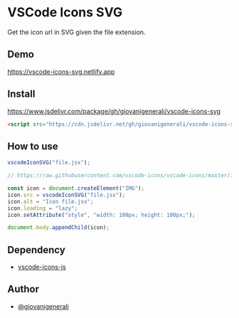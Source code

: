 # VSCode Icons SVG

Get the icon url in SVG given the file extension.

## Demo

https://vscode-icons-svg.netlify.app

## Install

https://www.jsdelivr.com/package/gh/giovanigenerali/vscode-icons-svg

```html
<script src="https://cdn.jsdelivr.net/gh/giovanigenerali/vscode-icons-svg@1/dist/vscode-icons-svg.min.js"></script>
```

## How to use

```js
vscodeIconSVG("file.jsx");

// https://raw.githubusercontent.com/vscode-icons/vscode-icons/master/icons/file_type_reactjs.svg
```

```js
const icon = document.createElement("IMG");
icon.src = vscodeIconSVG("file.jsx");
icon.alt = "Icon file.jsx";
icon.loading = "lazy";
icon.setAttribute("style", "width: 100px; height: 100px;");

document.body.appendChild(icon);
```

## Dependency

- [vscode-icons-js](https://github.com/dderevjanik/vscode-icons-js)

## Author

- [@giovanigenerali](https://github.com/giovanigenerali)
